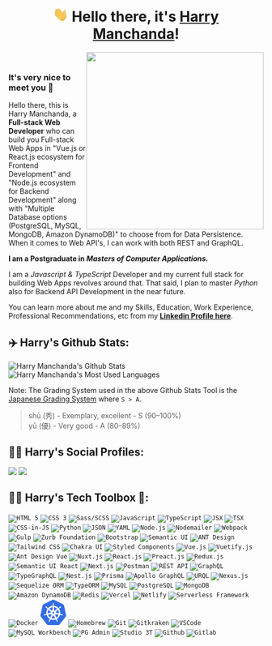 <h1 align="center"><img src="https://raw.githubusercontent.com/ABSphreak/ABSphreak/master/gifs/Hi.gif" width="30px"> Hello there, it's <a href="https://www.linkedin.com/in/harrymanchanda">Harry Manchanda</a>!</h1>

<img align="right" src="https://user-images.githubusercontent.com/4970624/102078863-a7889d80-3e31-11eb-917c-80b590fd3a66.png" height="350" width="350" />

<p>&nbsp;</p>

### It's very nice to meet you 🙌

Hello there, this is Harry Manchanda, a **Full-stack Web Developer** who can build you Full-stack Web Apps in "Vue.js or React.js ecosystem for Frontend Development" and "Node.js ecosystem for Backend Development" along with "Multiple Database options (PostgreSQL, MySQL, MongoDB, Amazon DynamoDB)" to choose from for Data Persistence. When it comes to Web API's, I can work with both REST and GraphQL.

**I am a Postgraduate in _Masters of Computer Applications_.**

I am a _Javascript & TypeScript_ Developer and my current full stack for building Web Apps revolves around that. That said, I plan to master _Python_ also for Backend API Development in the near future.

You can learn more about me and my Skills, Education, Work Experience, Professional Recommendations, etc from my [**Linkedin Profile here**](https://www.linkedin.com/in/harrymanchanda/).



<h2>✈️ Harry's Github Stats:</h2>

![Harry Manchanda's Github Stats](https://github-readme-stats.vercel.app/api?username=IamManchanda&theme=flag-india&count_private=true&include_all_commits=true&show_icons=true&hide=contribs,issues,prs&line_height=30)
![Harry Manchanda's Most Used Languages](https://github-readme-stats.vercel.app/api/top-langs/?username=IamManchanda&theme=flag-india&langs_count=10&layout=compact&hide=makefile,ruby,shell,java,objective-c)

Note: The Grading System used in the above Github Stats Tool is the [Japanese Grading System](https://en.wikipedia.org/wiki/Academic_grading_in_Japan) where `S > A`.

> shū (秀) - Exemplary, excellent - S (90–100%) \
> yū (優) - Very good - A (80–89%)

<h2>👨‍💻 Harry's Social Profiles:</h2>

[<img height="30" src="https://img.shields.io/badge/twitter-%231DA1F2.svg?&style=for-the-badge&logo=twitter&logoColor=white" />](https://twitter.com/HarmanManchanda)
[<img height="30" src="https://img.shields.io/badge/linkedin-blue.svg?&style=for-the-badge&logo=linkedin&logoColor=white" />](https://www.linkedin.com/in/harrymanchanda)

<h2>🏄‍♂️ Harry's Tech Toolbox 🧰:</h2>

<code><img alt="HTML 5" title="HTML 5" height="50" src="https://cdn-icons-png.flaticon.com/512/888/888859.png" /></code>
<code><img alt="CSS 3" title="CSS 3" height="50" src="https://cdn-icons-png.flaticon.com/512/919/919826.png" /></code>
<code><img alt="Sass/SCSS" title="Sass/SCSS" height="50" src="https://cdn-icons-png.flaticon.com/512/919/919831.png" /></code>
<code><img alt="JavaScript" title="JavaScript" height="50" src="https://cdn-icons-png.flaticon.com/512/541/541552.png" /></code>
<code><img alt="TypeScript" title="TypeScript" height="50" src="https://cdn-icons-png.flaticon.com/512/541/541500.png" /></code>
<code><img alt="JSX" title="JSX" height="50" src="https://cdn-icons-png.flaticon.com/512/541/541490.png" /></code>
<code><img alt="TSX" title="TSX" height="50" src="https://cdn-icons-png.flaticon.com/512/541/541501.png" /></code>
<code><img alt="CSS-in-JS" title="CSS-in-JS" height="50" src="https://www.drupal.org/files/project-images/minify-css-javascript.png" /></code>
<code><img alt="Python" title="Python" height="50" src="https://cdn-icons-png.flaticon.com/512/1387/1387537.png" /></code>
<code><img alt="JSON" title="JSON" height="50" src="https://cdn-icons-png.flaticon.com/512/541/541488.png" /></code>
<code><img alt="YAML" title="YAML" height="50" src="https://cdn-icons-png.flaticon.com/512/187/187689.png" /></code>
<code><img alt="Node.js" title="Node.js" height="50" src="https://cdn-icons-png.flaticon.com/512/919/919825.png" /></code>
<code><img alt="Nodemailer" title="Nodemailer" height="50" src="https://nodemailer.com/nm_logo_200x136.png" /></code>
<code><img alt="Webpack" title="Webpack" height="50" src="https://raw.githubusercontent.com/webpack/media/master/logo/icon.svg" /></code>
<code><img alt="Gulp" title="Gulp" height="50" src="https://upload.wikimedia.org/wikipedia/commons/7/72/Gulp.js_Logo.svg" /></code>
<code><img alt="Zurb Foundation" title="Zurb Foundation" height="50" src="https://get.foundation/assets/img/learn/features/svgs/code-reduction-01.svg" /></code>
<code><img alt="Bootstrap" title="Bootstrap" height="50" src="https://upload.wikimedia.org/wikipedia/commons/b/b2/Bootstrap_logo.svg" /></code>
<code><img alt="Semantic UI" title="Semantic UI" height="50" src="https://cdn.worldvectorlogo.com/logos/semantic-ui.svg" /></code>
<code><img alt="ANT Design" title="ANT Design" height="50" src="https://gw.alipayobjects.com/zos/rmsportal/KDpgvguMpGfqaHPjicRK.svg" /></code>
<code><img alt="Tailwind CSS" title="Tailwind CSS" height="50" src="https://tailwindcss.com/_next/static/media/tailwindcss-mark.cb8046c163f77190406dfbf4dec89848.svg" /></code>
<code><img alt="Chakra UI" title="Chakra UI" height="50" src="https://img.stackshare.io/service/12421/rzylUjaf_400x400.jpg" /></code>
<code><img alt="Styled Components" title="Styled Components" height="50" src="https://raw.githubusercontent.com/styled-components/brand/master/styled-components.svg" /></code>
<code><img alt="Vue.js" title="Vue.js" height="50" src="https://upload.wikimedia.org/wikipedia/commons/9/95/Vue.js_Logo_2.svg" /></code>
<code><img alt="Vuetify.js" title="Vuetify.js" height="50" src="https://seeklogo.com/images/V/vuetify-logo-3BCF73C928-seeklogo.com.png" /></code>
<code><img alt="Ant Design Vue" title="Ant Design Vue" height="50" src="https://svgur.com/i/QxA.svg" /></code>
<code><img alt="Nuxt.js" title="Nuxt.js" height="50" src="https://nuxtjs.org/design-kit/colored-logo.svg" /></code>
<code><img alt="React.js" title="React.js" height="50" src="https://upload.wikimedia.org/wikipedia/commons/a/a7/React-icon.svg" /></code>
<code><img alt="Preact.js" title="Preact.js" height="50" src="https://avatars0.githubusercontent.com/u/26872990" /></code>
<code><img alt="Redux.js" title="Redux.js" height="50" src="https://upload.wikimedia.org/wikipedia/commons/4/49/Redux.png" /></code>
<code><img alt="Semantic UI React" title="Semantic UI React" height="50" src="https://react.semantic-ui.com/logo.png" /></code>
<code><img alt="Next.js" title="Next.js" height="50" src="https://cdn.worldvectorlogo.com/logos/next-js.svg" /></code>
<code><img alt="Postman" title="Postman" height="50" src="https://www.postman.com/assets/logos/postman-logo-stacked.svg" /></code>
<code><img alt="REST API" title="Rest API" height="50" src="https://cdn-icons-png.flaticon.com/512/2091/2091704.png" /></code>
<code><img alt="GraphQL" title="GraphQL" height="50" src="https://upload.wikimedia.org/wikipedia/commons/1/17/GraphQL_Logo.svg" /></code>
<code><img alt="TypeGraphQL" title="TypeGraphQL" height="50" src="https://typegraphql.com/img/logo.png" /></code>
<code><img alt="Nest.js" title="Nest.js" height="50" src="https://d33wubrfki0l68.cloudfront.net/e937e774cbbe23635999615ad5d7732decad182a/26072/logo-small.ede75a6b.svg" /></code>
<code><img alt="Prisma" title="Prisma" height="50" src="https://seeklogo.com/images/P/prisma-logo-3805665B69-seeklogo.com.png" /></code>
<code><img alt="Apollo GraphQL" title="Apollo GraphQL" height="50" src="https://seeklogo.com/images/A/apollo-logo-DC7DD3C444-seeklogo.com.png" /></code>
<code><img alt="URQL" title="URQL" height="50" src="https://svgshare.com/i/QwM.svg" /></code>
<code><img alt="Nexus.js" title="Nexus.js" height="50" src="https://i.imgur.com/Y5BgDGl.png" /></code>
<code><img alt="Sequelize ORM" title="Sequelize ORM" height="50" src="https://pbs.twimg.com/profile_images/378800000760396520/6d0e29bfaf1af7fdf470054bccc649cb_400x400.png" /></code>
<code><img alt="TypeORM" title="TypeORM" height="50" src="https://avatars2.githubusercontent.com/u/20165699" /></code>
<code><img alt="MySQL" title="MySQL" height="50" src="https://upload.wikimedia.org/wikipedia/de/d/dd/MySQL_logo.svg" /></code>
<code><img alt="PostgreSQL" title="PostgreSQL" height="50" src="https://upload.wikimedia.org/wikipedia/commons/2/29/Postgresql_elephant.svg" /></code>
<code><img alt="MongoDB" title="MongoDB" height="50" src="https://cdn.iconscout.com/icon/free/png-512/mongodb-3-1175138.png" /></code>
<code><img alt="Amazon DynamoDB" title="Amazon DynamoDB" height="50" src="https://upload.wikimedia.org/wikipedia/commons/f/fd/DynamoDB.png" /></code>
<code><img alt="Redis" title="Redis" height="50" src="https://cdn.iconscout.com/icon/free/png-512/redis-3-1175053.png" /></code>
<code><img alt="Vercel" title="Vercel" height="50" src="https://assets.vercel.com/image/upload/v1588805858/repositories/vercel/logo.png" /></code>
<code><img alt="Netlify" title="Netlify" height="50" src="https://seeklogo.com/images/N/netlify-logo-758722CDF4-seeklogo.com.png" /></code>
<code><img alt="Serverless Framework" title="Serverless Framework" height="50" src="https://s3-us-west-2.amazonaws.com/assets.site.serverless.com/logos/Serverless_mark_black_400x400_v3%402x.jpg" /></code>
<code><img alt="Docker" title="Docker" height="50" src="https://www.docker.com/sites/default/files/d8/2019-07/Moby-logo.png" /></code>
<code><img alt="Kubernetes" title="Kubernetes" height="50" src="https://raw.githubusercontent.com/kubernetes/kubernetes/master/logo/logo.png" /></code>
<code><img alt="Homebrew" title="Homebrew" height="50" src="https://brew.sh/assets/img/homebrew-256x256.png" /></code>
<code><img alt="Git" title="Git" height="50" src="https://cdn-icons-png.flaticon.com/512/2680/2680847.png" /></code>
<code><img alt="Gitkraken" title="Gitkraken" height="50" src="https://1v5ymx3zt3y73fq5gy23rtnc-wpengine.netdna-ssl.com/wp-content/uploads/2021/06/gitkraken-logo-dark-sq.svg" /></code>
<code><img alt="VSCode" title="VSCode" height="50" src="https://upload.wikimedia.org/wikipedia/commons/9/9a/Visual_Studio_Code_1.35_icon.svg" /></code>
<code><img alt="MySQL Workbench" title="MySQL Workbench" height="50" src="https://upload.wikimedia.org/wikipedia/commons/thumb/0/0e/Antu_mysql-workbench.svg/240px-Antu_mysql-workbench.svg.png" /></code>
<code><img alt="PG Admin" title="PG Admin" height="50" src="https://upload.wikimedia.org/wikipedia/commons/thumb/c/c0/Antu_pgadmin.svg/240px-Antu_pgadmin.svg.png" /></code>
<code><img alt="Studio 3T" title="Studio 3T" height="50" src="https://www.realwire.com/writeitfiles/studio-3t-logo-green-on-white.jpg" /></code>
<code><img alt="Github" title="Github" height="50" src="https://cdn-icons-png.flaticon.com/512/733/733609.png" /></code>
<code><img alt="Gitlab" title="Gitlab" height="50" src="https://about.gitlab.com/images/press/logo/svg/gitlab-logo-gray-stacked-rgb.svg" /></code>
